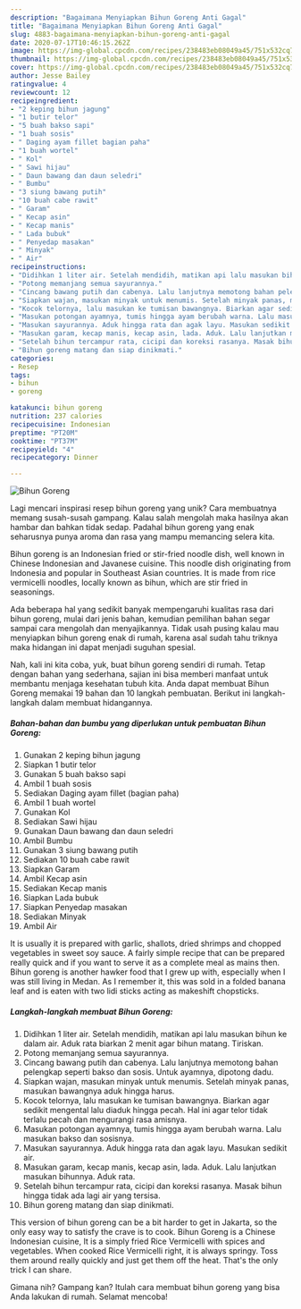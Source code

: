 ```yaml
---
description: "Bagaimana Menyiapkan Bihun Goreng Anti Gagal"
title: "Bagaimana Menyiapkan Bihun Goreng Anti Gagal"
slug: 4883-bagaimana-menyiapkan-bihun-goreng-anti-gagal
date: 2020-07-17T10:46:15.262Z
image: https://img-global.cpcdn.com/recipes/238483eb08049a45/751x532cq70/bihun-goreng-foto-resep-utama.jpg
thumbnail: https://img-global.cpcdn.com/recipes/238483eb08049a45/751x532cq70/bihun-goreng-foto-resep-utama.jpg
cover: https://img-global.cpcdn.com/recipes/238483eb08049a45/751x532cq70/bihun-goreng-foto-resep-utama.jpg
author: Jesse Bailey
ratingvalue: 4
reviewcount: 12
recipeingredient:
- "2 keping bihun jagung"
- "1 butir telor"
- "5 buah bakso sapi"
- "1 buah sosis"
- " Daging ayam fillet bagian paha"
- "1 buah wortel"
- " Kol"
- " Sawi hijau"
- " Daun bawang dan daun seledri"
- " Bumbu"
- "3 siung bawang putih"
- "10 buah cabe rawit"
- " Garam"
- " Kecap asin"
- " Kecap manis"
- " Lada bubuk"
- " Penyedap masakan"
- " Minyak"
- " Air"
recipeinstructions:
- "Didihkan 1 liter air. Setelah mendidih, matikan api lalu masukan bihun ke dalam air. Aduk rata biarkan 2 menit agar bihun matang. Tiriskan."
- "Potong memanjang semua sayurannya."
- "Cincang bawang putih dan cabenya. Lalu lanjutnya memotong bahan pelengkap seperti bakso dan sosis. Untuk ayamnya, dipotong dadu."
- "Siapkan wajan, masukan minyak untuk menumis. Setelah minyak panas, masukan bawangnya aduk hingga harus."
- "Kocok telornya, lalu masukan ke tumisan bawangnya. Biarkan agar sedikit mengental lalu diaduk hingga pecah. Hal ini agar telor tidak terlalu pecah dan mengurangi rasa amisnya."
- "Masukan potongan ayamnya, tumis hingga ayam berubah warna. Lalu masukan bakso dan sosisnya."
- "Masukan sayurannya. Aduk hingga rata dan agak layu. Masukan sedikit air."
- "Masukan garam, kecap manis, kecap asin, lada. Aduk. Lalu lanjutkan masukan bihunnya. Aduk rata."
- "Setelah bihun tercampur rata, cicipi dan koreksi rasanya. Masak bihun hingga tidak ada lagi air yang tersisa."
- "Bihun goreng matang dan siap dinikmati."
categories:
- Resep
tags:
- bihun
- goreng

katakunci: bihun goreng 
nutrition: 237 calories
recipecuisine: Indonesian
preptime: "PT20M"
cooktime: "PT37M"
recipeyield: "4"
recipecategory: Dinner

---
```



![Bihun Goreng](https://img-global.cpcdn.com/recipes/238483eb08049a45/751x532cq70/bihun-goreng-foto-resep-utama.jpg)

Lagi mencari inspirasi resep bihun goreng yang unik? Cara membuatnya memang susah-susah gampang. Kalau salah mengolah maka hasilnya akan hambar dan bahkan tidak sedap. Padahal bihun goreng yang enak seharusnya punya aroma dan rasa yang mampu memancing selera kita.

Bihun goreng is an Indonesian fried or stir-fried noodle dish, well known in Chinese Indonesian and Javanese cuisine. This noodle dish originating from Indonesia and popular in Southeast Asian countries. It is made from rice vermicelli noodles, locally known as bihun, which are stir fried in seasonings.

Ada beberapa hal yang sedikit banyak mempengaruhi kualitas rasa dari bihun goreng, mulai dari jenis bahan, kemudian pemilihan bahan segar sampai cara mengolah dan menyajikannya. Tidak usah pusing kalau mau menyiapkan bihun goreng enak di rumah, karena asal sudah tahu triknya maka hidangan ini dapat menjadi suguhan spesial.


Nah, kali ini kita coba, yuk, buat bihun goreng sendiri di rumah. Tetap dengan bahan yang sederhana, sajian ini bisa memberi manfaat untuk membantu menjaga kesehatan tubuh kita. Anda dapat membuat Bihun Goreng memakai 19 bahan dan 10 langkah pembuatan. Berikut ini langkah-langkah dalam membuat hidangannya.

<!--inarticleads1-->

##### Bahan-bahan dan bumbu yang diperlukan untuk pembuatan Bihun Goreng:

1. Gunakan 2 keping bihun jagung
1. Siapkan 1 butir telor
1. Gunakan 5 buah bakso sapi
1. Ambil 1 buah sosis
1. Sediakan  Daging ayam fillet (bagian paha)
1. Ambil 1 buah wortel
1. Gunakan  Kol
1. Sediakan  Sawi hijau
1. Gunakan  Daun bawang dan daun seledri
1. Ambil  Bumbu
1. Gunakan 3 siung bawang putih
1. Sediakan 10 buah cabe rawit
1. Siapkan  Garam
1. Ambil  Kecap asin
1. Sediakan  Kecap manis
1. Siapkan  Lada bubuk
1. Siapkan  Penyedap masakan
1. Sediakan  Minyak
1. Ambil  Air


It is usually it is prepared with garlic, shallots, dried shrimps and chopped vegetables in sweet soy sauce. A fairly simple recipe that can be prepared really quick and if you want to serve it as a complete meal as mains then. Bihun goreng is another hawker food that I grew up with, especially when I was still living in Medan. As I remember it, this was sold in a folded banana leaf and is eaten with two lidi sticks acting as makeshift chopsticks. 

<!--inarticleads2-->

##### Langkah-langkah membuat Bihun Goreng:

1. Didihkan 1 liter air. Setelah mendidih, matikan api lalu masukan bihun ke dalam air. Aduk rata biarkan 2 menit agar bihun matang. Tiriskan.
1. Potong memanjang semua sayurannya.
1. Cincang bawang putih dan cabenya. Lalu lanjutnya memotong bahan pelengkap seperti bakso dan sosis. Untuk ayamnya, dipotong dadu.
1. Siapkan wajan, masukan minyak untuk menumis. Setelah minyak panas, masukan bawangnya aduk hingga harus.
1. Kocok telornya, lalu masukan ke tumisan bawangnya. Biarkan agar sedikit mengental lalu diaduk hingga pecah. Hal ini agar telor tidak terlalu pecah dan mengurangi rasa amisnya.
1. Masukan potongan ayamnya, tumis hingga ayam berubah warna. Lalu masukan bakso dan sosisnya.
1. Masukan sayurannya. Aduk hingga rata dan agak layu. Masukan sedikit air.
1. Masukan garam, kecap manis, kecap asin, lada. Aduk. Lalu lanjutkan masukan bihunnya. Aduk rata.
1. Setelah bihun tercampur rata, cicipi dan koreksi rasanya. Masak bihun hingga tidak ada lagi air yang tersisa.
1. Bihun goreng matang dan siap dinikmati.


This version of bihun goreng can be a bit harder to get in Jakarta, so the only easy way to satisfy the crave is to cook. Bihun Goreng is a Chinese Indonesian cuisine, It is a simply fried Rice Vermicelli with spices and vegetables. When cooked Rice Vermicelli right, it is always springy. Toss them around really quickly and just get them off the heat. That&#39;s the only trick I can share. 

Gimana nih? Gampang kan? Itulah cara membuat bihun goreng yang bisa Anda lakukan di rumah. Selamat mencoba!
